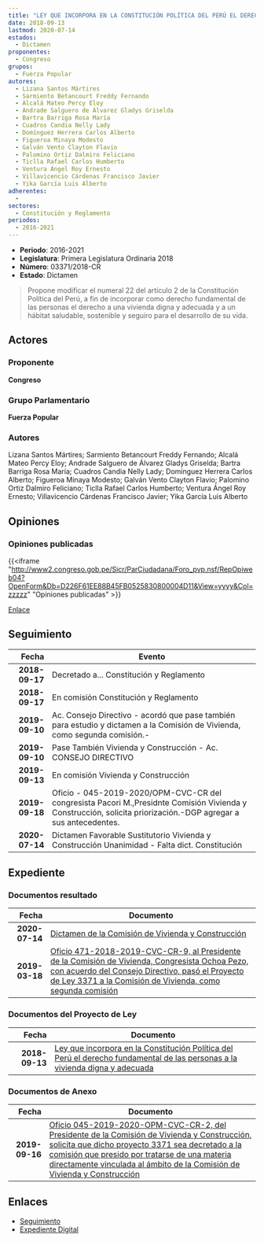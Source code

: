 ```yaml
---
title: "LEY QUE INCORPORA EN LA CONSTITUCIÓN POLÍTICA DEL PERÚ EL DERECHO FUNDAMENTAL DE LAS PERSONAS A LA VIVIENDA DIGNA Y ADECUADA"
date: 2018-09-13
lastmod: 2020-07-14
estados: 
  - Dictamen
proponentes: 
  - Congreso
grupos: 
  - Fuerza Popular
autores: 
  - Lizana Santos Mártires
  - Sarmiento Betancourt Freddy Fernando
  - Alcalá Mateo Percy Eloy
  - Andrade Salguero de Álvarez Gladys Griselda
  - Bartra Barriga Rosa María
  - Cuadros Candia Nelly Lady
  - Domínguez Herrera Carlos Alberto
  - Figueroa Minaya Modesto
  - Galván Vento Clayton Flavio
  - Palomino Ortiz Dalmiro Feliciano
  - Ticlla Rafael Carlos Humberto
  - Ventura Ángel Roy Ernesto
  - Villavicencio Cárdenas Francisco Javier
  - Yika García Luis Alberto
adherentes: 
  - 
sectores: 
  - Constitución y Reglamento
periodos: 
  - 2016-2021
---
```


- **Periodo**: 2016-2021
- **Legislatura**: Primera Legislatura Ordinaria 2018
- **Número**: 03371/2018-CR
- **Estado**: Dictamen

> Propone modificar el numeral 22 del artículo 2 de la Constitución Política del Perú, a fin de incorporar como derecho fundamental de las personas el derecho a una vivienda digna y adecuada y a un hábitat saludable, sostenible y seguiro para el desarrollo de su vida.


## Actores

### Proponente

**Congreso**

### Grupo Parlamentario

**Fuerza Popular**

### Autores

Lizana Santos Mártires; Sarmiento Betancourt Freddy Fernando; Alcalá Mateo Percy Eloy; Andrade Salguero de Álvarez Gladys Griselda; Bartra Barriga Rosa María; Cuadros Candia Nelly Lady; Domínguez Herrera Carlos Alberto; Figueroa Minaya Modesto; Galván Vento Clayton Flavio; Palomino Ortiz Dalmiro Feliciano; Ticlla Rafael Carlos Humberto; Ventura Ángel Roy Ernesto; Villavicencio Cárdenas Francisco Javier; Yika García Luis Alberto


## Opiniones

### Opiniones publicadas

{{<iframe "http://www2.congreso.gob.pe/Sicr/ParCiudadana/Foro_pvp.nsf/RepOpiweb04?OpenForm&Db=D226F61EE88B45FB0525830800004D11&View=yyyy&Col=zzzzz" "Opiniones publicadas" >}}

[Enlace](http://www2.congreso.gob.pe/Sicr/ParCiudadana/Foro_pvp.nsf/RepOpiweb04?OpenForm&Db=D226F61EE88B45FB0525830800004D11&View=yyyy&Col=zzzzz)

## Seguimiento

| Fecha | Evento |
|------:|--------|
| **2018-09-17** | Decretado a... Constitución y Reglamento|
| **2018-09-17** | En comisión Constitución y Reglamento|
| **2019-09-10** | Ac. Consejo Directivo - acordó que pase también para estudio y dictamen a la Comisión de Vivienda, como segunda comisión.-|
| **2019-09-10** | Pase También Vivienda y Construcción - Ac. CONSEJO DIRECTIVO|
| **2019-09-13** | En comisión Vivienda y Construcción|
| **2019-09-18** | Oficio - 045-2019-2020/OPM-CVC-CR del congresista Pacori M.,Presidnte Comisión Vivienda y Construcción, solicita priorización.-DGP agregar a sus antecedentes.|
| **2020-07-14** | Dictamen Favorable Sustitutorio Vivienda y Construcción Unanimidad - Falta dict. Constitución|


## Expediente


### Documentos resultado

| Fecha | Documento |
|------:|--------|
| **2020-07-14** | [Dictamen de la Comisión de Vivienda y Construcción](http://www.leyes.congreso.gob.pe/Documentos/2016_2021/Dictamenes/Proyectos_de_Ley/03371DC24MAY-20200714.pdf) |
| **2019-03-18** | [Oficio 471-2018-2019-CVC-CR-9, al Presidente de la Comisión de Vivienda, Congresista Ochoa Pezo, con acuerdo del Consejo Directivo, pasó el Proyecto de Ley 3371 a la Comisión de Vivienda, como segunda comisión](http://www.leyes.congreso.gob.pe/Documentos/2016_2021/Consejo_Directivo/Pedidos_Pase_a_Comision/OFICIO-471-2018-2019-CVC-CR-9.pdf) |

### Documentos del Proyecto de Ley

| Fecha | Documento |
|------:|--------|
| **2018-09-13** | [Ley que incorpora en la Constitución Política del Perú el derecho fundamental de las personas a la vivienda digna y adecuada](http://www.leyes.congreso.gob.pe/Documentos/2016_2021/Proyectos_de_Ley_y_de_Resoluciones_Legislativas/PL0337120180913.PDF) |

### Documentos de Anexo

| Fecha | Documento |
|------:|--------|
| **2019-09-16** | [Oficio 045-2019-2020-OPM-CVC-CR-2, del Presidente de la Comisión de Vivienda y Construcción, solicita que dicho proyecto 3371 sea decretado a la comisión que presido por tratarse de una materia directamente vinculada al ámbito de la Comisión de Vivienda y Construcción](http://www.leyes.congreso.gob.pe/Documentos/2016_2021/Oficios/Comisiones_Ordinarias/OFICIO-045-2019-2020-OPM-CVC-CR-2.pdf) |

## Enlaces 

- [Seguimiento](http://www2.congreso.gob.pe/Sicr/TraDocEstProc/CLProLey2016.nsf/f7fff46988ca05b1052578e100829cc7/bf018f7a88694acf05258307007dafc4?OpenDocument)
- [Expediente Digital](http://www2.congreso.gob.pe/Sicr/TraDocEstProc/CLProLey2016.nsf/f7fff46988ca05b1052578e100829cc7/bf018f7a88694acf05258307007dafc4?OpenDocument&Click=05257FB7005EB655.eb71d0cf91d8294e05256cdf006b5706/$Body/0.1C6C)
